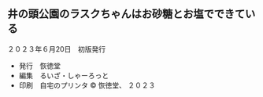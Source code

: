 <section id="colophon" role="doc-colophon">

## 井の頭公園のラスクちゃんはお砂糖とお塩でできている
２０２３年６月<span class="tcy">20日</span>　初版発行
- 発行　恢徳堂
- 編集　るいざ・しゃーろっと
- 印刷　自宅のプリンタ
© 恢徳堂、 ２０２３

</section>